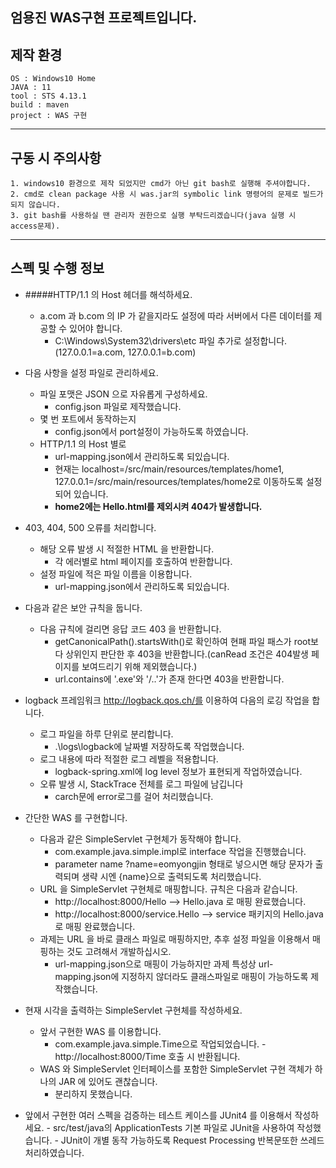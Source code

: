 엄용진 WAS구현 프로젝트입니다.
---

## 제작 환경

```
OS : Windows10 Home
JAVA : 11
tool : STS 4.13.1
build : maven
project : WAS 구현
```
---
## 구동 시 주의사항
```
1. windows10 환경으로 제작 되었지만 cmd가 아닌 git bash로 실행해 주셔야합니다.
2. cmd로 clean package 사용 시 was.jar의 symbolic link 명령어의 문제로 빌드가 되지 않습니다.
3. git bash를 사용하실 땐 관리자 권한으로 실행 부탁드리겠습니다(java 실행 시 access문제).
``` 
---
## 스펙 및 수행 정보
* #####HTTP/1.1 의 Host 헤더를 해석하세요.
    + a.com 과 b.com 의 IP 가 같을지라도 설정에 따라 서버에서 다른 데이터를 제공할 수 있어야 합니다.
        - C:\Windows\System32\drivers\etc 파일 추가로 설정합니다.(127.0.0.1=a.com, 127.0.0.1=b.com)
        
 
* 다음 사항을 설정 파일로 관리하세요.
    + 파일 포맷은 JSON 으로 자유롭게 구성하세요.
        - config.json 파일로 제작했습니다.
    + 몇 번 포트에서 동작하는지
        - config.json에서 port설정이 가능하도록 하였습니다.
    +  HTTP/1.1 의 Host 별로 
        - url-mapping.json에서 관리하도록 되있습니다.
        - 현재는 localhost=/src/main/resources/templates/home1, 127.0.0.1=/src/main/resources/templates/home2로 이동하도록 설정되어 있습니다.
        - **home2에는 Hello.html를 제외시켜 404가 발생합니다.**


* 403, 404, 500 오류를 처리합니다.
    + 해당 오류 발생 시 적절한 HTML 을 반환합니다.
        - 각 에러별로 html 페이지를 호출하여 반환합니다.
    + 설정 파일에 적은 파일 이름을 이용합니다.
        - url-mapping.json에서 관리하도록 되있습니다.


* 다음과 같은 보안 규칙을 둡니다.
    + 다음 규칙에 걸리면 응답 코드 403 을 반환합니다.
        - getCanonicalPath().startsWith()로 확인하여 현패 파일 패스가 root보다 상위인지 판단한 후 403을 반환합니다.(canRead 조건은 404발생 페이지를 보여드리기 위해 제외했습니다.)
        - url.contains에 '.exe'와 '/..'가 존재 한다면 403을 반환합니다.


* logback 프레임워크 http://logback.qos.ch/를 이용하여 다음의 로깅 작업을 합니다.
    + 로그 파일을 하루 단위로 분리합니다.
        - .\logs\logback에 날짜별 저장하도록 작업했습니다.
    + 로그 내용에 따라 적절한 로그 레벨을 적용합니다.
        - logback-spring.xml에 log level 정보가 표현되게 작업하였습니다.
    + 오류 발생 시, StackTrace 전체를 로그 파일에 남깁니다
        - carch문에 error로그를 걸어 처리했습니다.


* 간단한 WAS 를 구현합니다.
    + 다음과 같은 SimpleServlet 구현체가 동작해야 합니다.
        - com.example.java.simple.impl로 interface 작업을 진행했습니다.
        - parameter name ?name=eomyongjin 형태로 넣으시면 해당 문자가 출력되며 생략 시엔 {name}으로 출력되도록 처리했습니다.
    + URL 을 SimpleServlet 구현체로 매핑합니다. 규칙은 다음과 같습니다.
        - http://localhost:8000/Hello --> Hello.java 로 매핑 완료했습니다.
        - http://localhost:8000/service.Hello --> service 패키지의 Hello.java 로 매핑 완료했습니다.
    + 과제는 URL 을 바로 클래스 파일로 매핑하지만, 추후 설정 파일을 이용해서 매핑하는 것도 고려해서 개발하십시오.
        - url-mapping.json으로 매핑이 가능하지만 과제 특성상 url-mapping.json에 지정하지 않더라도 클래스파일로 매핑이 가능하도록 제작했습니다.


* 현재 시각을 출력하는 SimpleServlet 구현체를 작성하세요.
    + 앞서 구현한 WAS 를 이용합니다.
        - com.example.java.simple.Time으로 작업되었습니다. - http://localhost:8000/Time 호출 시 반환됩니다.
    + WAS 와 SimpleServlet 인터페이스를 포함한 SimpleServlet 구현 객체가 하나의 JAR 에 있어도 괜찮습니다.
        - 분리하지 못했습니다.
	

* 앞에서 구현한 여러 스펙을 검증하는 테스트 케이스를 JUnit4 를 이용해서 작성하세요.
        - src/test/java의 ApplicationTests 기본 파일로 JUnit을 사용하여 작성했습니다.
        - JUnit이 개별 동작 가능하도록 Request Processing 반복문또한 쓰레드 처리하였습니다.

